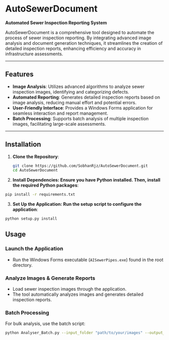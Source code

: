 # AutoSewerDocument

**Automated Sewer Inspection Reporting System**

AutoSewerDocument is a comprehensive tool designed to automate the process of sewer inspection reporting. By integrating advanced image analysis and document generation techniques, it streamlines the creation of detailed inspection reports, enhancing efficiency and accuracy in infrastructure assessments.

---

## Features

- **Image Analysis**: Utilizes advanced algorithms to analyze sewer inspection images, identifying and categorizing defects.
- **Automated Reporting**: Generates detailed inspection reports based on image analysis, reducing manual effort and potential errors.
- **User-Friendly Interface**: Provides a Windows Forms application for seamless interaction and report management.
- **Batch Processing**: Supports batch analysis of multiple inspection images, facilitating large-scale assessments.

---

## Installation

1. **Clone the Repository**:
   ```bash
   git clone https://github.com/SobhanRjz/AutoSewerDocument.git
   cd AutoSewerDocument
   ```
2. **Install Dependencies: Ensure you have Python installed. Then, install the required Python packages**:
  ```bash
  pip install -r requirements.txt
  ```
3. **Set Up the Application: Run the setup script to configure the application**:
  ```bash
  python setup.py install
  ```

## Usage

### Launch the Application
- Run the Windows Forms executable (`AISewerPipes.exe`) found in the root directory.

### Analyze Images & Generate Reports
- Load sewer inspection images through the application.
- The tool automatically analyzes images and generates detailed inspection reports.

### Batch Processing
For bulk analysis, use the batch script:
```bash
python Analyser_Batch.py --input_folder "path/to/your/images" --output_folder "path/to/save/reports"
```



